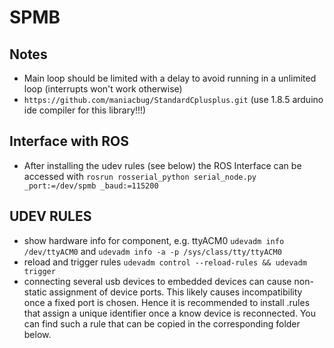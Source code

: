 # SPMB

## Notes
- Main loop should be limited with a delay to avoid running in a unlimited loop (interrupts won't work otherwise)
- ```https://github.com/maniacbug/StandardCplusplus.git``` (use 1.8.5 arduino ide compiler for this library!!!)

## Interface with ROS
- After installing the udev rules (see below) the ROS Interface can be accessed with 
```rosrun rosserial_python serial_node.py _port:=/dev/spmb _baud:=115200```

## UDEV RULES
- show hardware info for component, e.g. ttyACM0 ``` udevadm info /dev/ttyACM0 ``` and ```udevadm info -a -p /sys/class/tty/ttyACM0 ```
- reload and trigger rules ```udevadm control --reload-rules && udevadm trigger```
- connecting several usb devices to embedded devices can cause non-static assignment of device ports. This likely causes incompatibility once a fixed port is chosen. Hence it is recommended to install .rules that assign a unique identifier once a know device is reconnected. You can find such a rule that can be copied in the corresponding folder below.